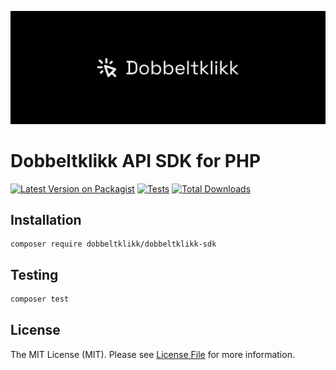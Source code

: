 <p align="center"><img src=".github/header.png"></p>

# Dobbeltklikk API SDK for PHP

[![Latest Version on Packagist](https://img.shields.io/packagist/v/dobbeltklikk/dobbeltklikk-sdk.svg?style=flat-square)](https://packagist.org/packages/dobbeltklikk/dobbeltklikk-sdk)
[![Tests](https://img.shields.io/github/actions/workflow/status/dobbeltklikk/dobbeltklikk-sdk/run-tests.yml?branch=main&label=tests&style=flat-square)](https://github.com/dobbeltklikk/dobbeltklikk-sdk/actions/workflows/run-tests.yml)
[![Total Downloads](https://img.shields.io/packagist/dt/dobbeltklikk/dobbeltklikk-sdk.svg?style=flat-square)](https://packagist.org/packages/dobbeltklikk/dobbeltklikk-sdk)


## Installation

```shell
composer require dobbeltklikk/dobbeltklikk-sdk
```

## Testing

```bash
composer test
```


## License

The MIT License (MIT). Please see [License File](LICENSE.md) for more information.

